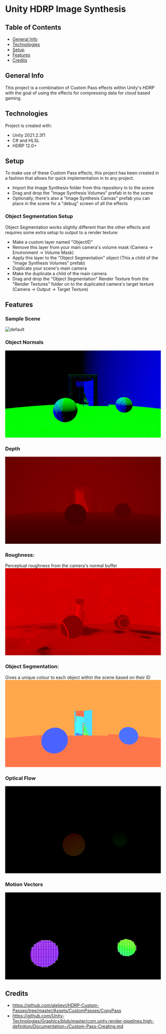 # Unity HDRP Image Synthesis
 
## Table of Contents
* [General Info](#general-info)
* [Technologies](#technologies)
* [Setup](#setup)
* [Features](#features)
* [Credits](#credits)

## General Info
This project is a combination of Custom Pass effects within Unity's HDRP with the goal of using the effects for compressing data for cloud based gaming.
	
## Technologies
Project is created with:
* Unity 2021.2.3f1
* C# and HLSL
* HDRP 12.0+
	
## Setup
To make use of these Custom Pass effects, this project has been created in a fashion that allows for quick implementation in to any project.

* Import the Image Synthesis folder from this repository in to the scene
* Drag and drop the "Image Synthesis Volumes" prefab in to the scene
* Optionally, there's also a "Image Synthesis Canvas" prefab you can place in the scene for a "debug" screen of all the effects

### Object Segmentation Setup

Object Segmentation works slightly different than the other effects and requires some extra setup to output to a render texture:
* Make a custom layer named "ObjectID"
* Remove this layer from your main camera's volume mask (Camera -> Environment -> Volume Mask)
* Apply this layer to the "Object Segmentation" object (This a child of the "Image Synthesis Volumes" prefab)
* Duplicate your scene's main camera
* Make the duplicate a child of the main camera
* Drag and drop the "Object Segmentation" Render Texture from the "Render Textures" folder on to the duplicated camera's target texture (Camera -> Output -> Target Texture)

## Features

### Sample Scene
![default](https://github.com/Dylarno/Unity-HDRP-Image-Synthesis/blob/main/GIFs/color.gif)

### Object Normals
![normals](https://github.com/Dylarno/Unity-HDRP-Image-Synthesis/blob/main/GIFs/normalmap.gif)

### Depth
![depth](https://github.com/Dylarno/Unity-HDRP-Image-Synthesis/blob/main/GIFs/depth.gif)

### Roughness:
Perceptual roughness from the camera's normal buffer
![roughness](https://github.com/Dylarno/Unity-HDRP-Image-Synthesis/blob/main/GIFs/rough.gif)

### Object Segmentation:
Gives a unique colour to each object within the scene based on their ID
![object segmentation](https://github.com/Dylarno/Unity-HDRP-Image-Synthesis/blob/main/GIFs/objectID.gif)

### Optical Flow
![optical flow](https://github.com/Dylarno/Unity-HDRP-Image-Synthesis/blob/main/GIFs/opticalflow.gif)

### Motion Vectors
![motion vectors](https://github.com/Dylarno/Unity-HDRP-Image-Synthesis/blob/main/GIFs/motionvectors.gif)

## Credits
* https://github.com/alelievr/HDRP-Custom-Passes/tree/master/Assets/CustomPasses/CopyPass
* https://github.com/Unity-Technologies/Graphics/blob/master/com.unity.render-pipelines.high-definition/Documentation~/Custom-Pass-Creating.md
